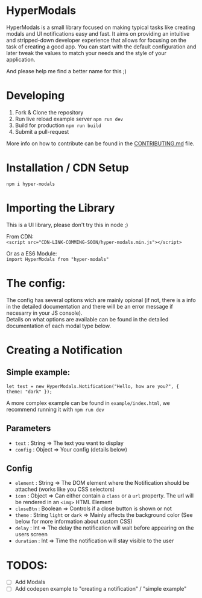 # HyperModals

HyperModals is a small library focused on making typical tasks like creating modals and UI notifications easy and fast.
It aims on providing an intuitive and stripped-down developer experience that allows for focusing on the task of creating a good app. You can start with the default configuration and later tweak the values to match your needs and the style of your application.

And please help me find a better name for this ;)

# Developing

1. Fork & Clone the repository
2. Run live reload example server `npm run dev`
3. Build for production `npm run build`
4. Submit a pull-request

More info on how to contribute can be found in the [CONTRIBUTING.md](https://github.com/Jaaahn/UI-Modal-Library/blob/master/CONTRIBUTING.md) file.

# Installation / CDN Setup

`npm i hyper-modals`

# Importing the Library

This is a UI library, please don't try this in node ;)

From CDN:  
`<script src="CDN-LINK-COMMING-SOON/hyper-modals.min.js"></script>`

Or as a ES6 Module:  
`import HyperModals from "hyper-modals"`

# The config:

The config has several options wich are mainly opional (if not, there is a info in the detailed documentation and there will be an error message if necesarry in your JS console).  
Details on what options are available can be found in the detailed documentation of each modal type below.

# Creating a Notification

## Simple example:

```
let test = new HyperModals.Notification("Hello, how are you?", { theme: "dark" });
```

A more complex example can be found in `example/index.html`, we recommend running it with `npm run dev`

## Parameters

-   `text` : String => The text you want to display
-   `config` : Object => Your config (details below)

## Config

-   `element` : String => The DOM element where the Notification should be attached (works like you CSS selectors)
-   `icon` : Object => Can either contain a `class` or a `url` property. The url will be rendered in an `<img>` HTML Element
-   `closeBtn` : Boolean => Controls if a close button is shown or not
-   `theme` : String `light` or `dark` => Mainly affects the background color (See below for more information about custom CSS)
-   `delay` : Int => The delay the notification will wait before appearing on the users screen
-   `duration` : Int => Time the notification will stay visible to the user

# TODOS:

-   [ ] Add Modals
-   [ ] Add codepen example to "creating a notification" / "simple example"
